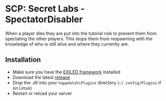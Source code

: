 # SCP:  Secret Labs - SpectatorDisabler
When a player dies they are put into the tutorial role to prevent them from spectating the other players. This stops them from respawning with the knowledge of who is still alive and where they currently are.

## Installation
- Make sure you have the [EXILED framework](https://github.com/galaxy119/EXILED) installed
- Download the latest [release](https://github.com/zochris/SCPSL-SpectatorDisabler/releases)
- Drop the .dll into your `%appdata%\Plugins` directory (`~/.config/Plugins` if on Linux)
- Restart or reload your server
